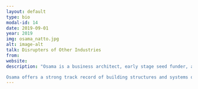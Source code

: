 ```yaml
---
layout: default
type: bio
modal-id: 14
date: 2019-09-01
year: 2019
img: osama_natto.jpg
alt: image-alt
talk: Disrupters of Other Industries
from:
website: 
description: "Osama is a business architect, early stage seed funder, and start-up specialist. He specializes in designing modular, growth-based, sustainable models by transforming complex challenges into structured methodological processes. Osama has built a methodology and set the structure needed to transform young men and women from students or employees to founders or co-founders in start-ups driven by innovation. 

Osama offers a strong track record of building structures and systems out of chaos and bringing seemingly-unrelated elements together to achieve a greater goal. While working with thousands of people, Osama discovered a pattern that leads to failure, thus he stepped down from managing businesses to work in a lab with a select number of team members to develop tools that redirect the energy of young men and women from failure to success. One of the products that came out of the lab is Visualizing the Invisible: a visual, self-executed, guided experience to discover the inner self and lead it a brighter life. Osama is known for his entrepreneurship-focused articles, international public speaking appearances, and ambitious, proactive attitude."
---
```

